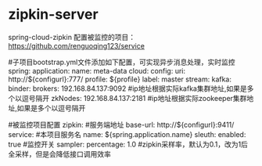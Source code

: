 # zipkin-server
spring-cloud-zipkin
配置被监控的项目：https://github.com/renguoqing123/service


#子项目bootstrap.yml文件添加如下配置，可实现异步消息处理，实时监控
spring:
  application:
    name: meta-data
  cloud:
      config:
        uri: http://${configurl}:777/
        profile: ${profile}
        label: master
      stream:
        kafka:
          binder:
            brokers: 192.168.84.137:9092  #ip地址根据实际kafka集群地址,如果是多个以逗号隔开
            zkNodes: 192.168.84.137:2181  #ip地址根据实际zookeeper集群地址,如果是多个以逗号隔开

#被监控项目配置 
  zipkin:
    #服务端地址
    base-url: http://${configurl}:9411/
    service:
      #本项目服务名
      name: ${spring.application.name}
  sleuth:
    enabled: true #监控开关
    sampler:
      percentage: 1.0 #zipkin采样率，默认为0.1，改为1后全采样，但是会降低接口调用效率
